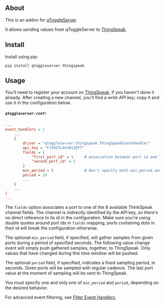 ## About

This is an addon for [qToggleServer](https://github.com/qtoggle/qtoggleserver).

It allows sending values from qToggleServer to [ThingSpeak](https://thingspeak.com/).


## Install

Install using pip:

    pip install qtoggleserver-thingspeak


## Usage

You'll need to register your account on [ThingSpeak](https://thingspeak.com/), if you haven't done it already. After
creating a new channel, you'll find a *write API key*; copy it and use it in the configuration below.


##### `qtoggleserver.conf:`
``` ini
...
event_handlers = [
    ...
    {
        driver = "qtoggleserver.thingspeak.ThingSpeakEventHandler"
        api_key = "FJ3U5TL443012EF7"
        fields = {
            "first_port_id" = 1     # association between port id and ThingSpeak field number
            "second_port_id" = 2
        }
        min_period = 5              # don't specify both min_period and period!
        period = 10
        ...
    }
    ...
]
...
```

The `fields` option associates a port to one of the 8 available ThinkSpeak channel fields. The channel is indirectly
identified by the API key, so there's no direct reference to its id in the configuration. Make sure you're using double
quotes around port ids in `fields` mapping; ports containing dots in their id will break the configuration otherwise.

The optional `min_period` field, if specified, will gather samples from given ports during a period of specified
seconds. The following value change event will simply push gathered samples, together, to ThingSpeak. Only values
that have changed during this time window will be pushed.

The optional `period` field, if specified, indicates a fixed sampling period, in seconds. Given ports will be sampled
with regular cadence. The last port value at the moment of sampling will be sent to ThingSpeak.

You must specify one and only one of `min_period` and `period`, depending on the desired behavior.  

For advanced event filtering, see
[Filter Event Handlers](https://github.com/qtoggle/qtoggleserver/wiki/Filter-Event-Handlers).
